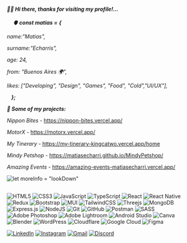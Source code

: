 
#### *👋🏻​ Hi there, thanks for visiting my profile!...*  
      ***🫀 const matias =*** ***{***


*name:"Matias",*

*surname:"Echarris",*

*age: 24,*

*from: "Buenos Aires 🌍",*

*likes: ["Developing", "Design", "Games", "Food", "Cold","UI/UX"],*

   ***};***
  
  

***🔭 Some of my projects:*** 

  *Nippon Bites -* https://nippon-bites.vercel.app/

  *MotorX -* https://motorx.vercel.app/  

  *My Tinerary -* https://my-tinerary-kingcatwo.vercel.app/home   

  *Mindy Petshop -* https://matiasecharri.github.io/MindyPetshop/ 

  *Amazing Events -* https://amazing-events-matiasecharri.vercel.app/
 

![*let moreInfo = "lookDown"*](https://media.tenor.com/ZvOCunW56s4AAAAd/rain-pixel.gifv)

##
![HTML5](https://img.shields.io/badge/html5-%23E34F26.svg?style=for-the-badge&logo=html5&logoColor=white) ![CSS3](https://img.shields.io/badge/css3-%231572B6.svg?style=for-the-badge&logo=css3&logoColor=white) ![JavaScript](https://img.shields.io/badge/javascript-%23323330.svg?style=for-the-badge&logo=javascript&logoColor=%23F7DF1E) 	![TypeScript](https://img.shields.io/badge/typescript-%23007ACC.svg?style=for-the-badge&logo=typescript&logoColor=white) ![React](https://img.shields.io/badge/react-%2320232a.svg?style=for-the-badge&logo=react&logoColor=%2361DAFB) ![React Native](https://img.shields.io/badge/react_native-%2320232a.svg?style=for-the-badge&logo=react&logoColor=%2361DAFB) ![Redux](https://img.shields.io/badge/redux-%23593d88.svg?style=for-the-badge&logo=redux&logoColor=white) ![Bootstrap](https://img.shields.io/badge/bootstrap-%23563D7C.svg?style=for-the-badge&logo=bootstrap&logoColor=white) ![MUI](https://img.shields.io/badge/MUI-%230081CB.svg?style=for-the-badge&logo=mui&logoColor=white) ![TailwindCSS](https://img.shields.io/badge/tailwindcss-%2338B2AC.svg?style=for-the-badge&logo=tailwind-css&logoColor=white) ![Threejs](https://img.shields.io/badge/threejs-black?style=for-the-badge&logo=three.js&logoColor=white) ![MongoDB](https://img.shields.io/badge/MongoDB-%234ea94b.svg?style=for-the-badge&logo=mongodb&logoColor=white) ![Express.js](https://img.shields.io/badge/express.js-%23404d59.svg?style=for-the-badge&logo=express&logoColor=%2361DAFB) ![NodeJS](https://img.shields.io/badge/node.js-6DA55F?style=for-the-badge&logo=node.js&logoColor=white) ![Git](https://img.shields.io/badge/git-%23F05033.svg?style=for-the-badge&logo=git&logoColor=white) ![GitHub](https://img.shields.io/badge/github-%23121011.svg?style=for-the-badge&logo=github&logoColor=white) ![Postman](https://img.shields.io/badge/Postman-FF6C37?style=for-the-badge&logo=postman&logoColor=white) ![SASS](https://img.shields.io/badge/SASS-hotpink.svg?style=for-the-badge&logo=SASS&logoColor=white) ![Adobe Photoshop](https://img.shields.io/badge/adobe%20photoshop-%2331A8FF.svg?style=for-the-badge&logo=adobe%20photoshop&logoColor=white) ![Adobe Lightroom](https://img.shields.io/badge/Adobe%20Lightroom-7D00FF.svg?style=for-the-badge&logo=Adobe%20Lightroom&logoColor=white) ![Android Studio](https://img.shields.io/badge/Android%20Studio-3DDC84.svg?style=for-the-badge&logo=android-studio&logoColor=white) ![Canva](https://img.shields.io/badge/Canva-%2300C4CC.svg?style=for-the-badge&logo=Canva&logoColor=white) ![Blender](https://img.shields.io/badge/blender-%23F5792A.svg?style=for-the-badge&logo=blender&logoColor=white) ![WordPress](https://img.shields.io/badge/WordPress-%23117AC9.svg?style=for-the-badge&logo=WordPress&logoColor=white) ![Cloudflare](https://img.shields.io/badge/Cloudflare-F38020?style=for-the-badge&logo=Cloudflare&logoColor=white) ![Google Cloud](https://img.shields.io/badge/Google_Cloud-4285F4?style=for-the-badge&logo=google-cloud&logoColor=white) ![Figma](https://img.shields.io/badge/Figma-F24E1E?style=for-the-badge&logo=figma&logoColor=white)


[![LinkedIn](https://img.shields.io/badge/linkedin-%230077B5.svg?style=for-the-badge&logo=linkedin&logoColor=white)](https://www.linkedin.com/in/matias-echarri/)
 [![Instagram](https://img.shields.io/badge/Instagram-%23E4405F.svg?style=for-the-badge&logo=Instagram&logoColor=white)](https://instagram.com/matiasecharri_)
	[![Gmail](https://img.shields.io/badge/Gmail-D14836?style=for-the-badge&logo=gmail&logoColor=white)](mailto:matiasecharri@hotmail.com)
[![Discord](https://img.shields.io/badge/Discord-%235865F2.svg?style=for-the-badge&logo=discord&logoColor=white)](https://discord.gg/Y9p688Fp)
